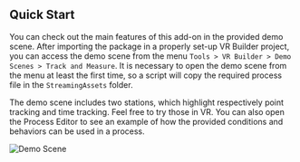 ## Quick Start

You can check out the main features of this add-on in the provided demo scene. After importing the package in a properly
set-up VR Builder project, you can access the demo scene from the menu
`Tools > VR Builder > Demo Scenes > Track and Measure`. It is necessary to open the demo scene from the menu at least
the first time, so a script will copy the required process file in the `StreamingAssets` folder.

The demo scene includes two stations, which highlight respectively point tracking and time tracking. Feel free to try
those in VR. You can also open the Process Editor to see an example of how the provided conditions and behaviors can be
used in a process.

![Demo Scene](images/demo-scene.png)
